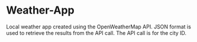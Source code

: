 # Weather-App
Local weather app created using the OpenWeatherMap API. 
JSON format is used to retrieve the results from the API call. 
The API call is for the city ID.
